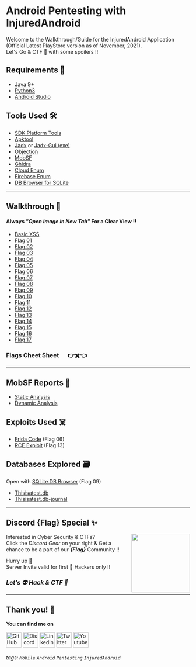 # Android Pentesting with InjuredAndroid   

Welcome to the Walkthrough/Guide for the InjuredAndroid Application (Official Latest PlayStore version as of November, 2021). <br>Let's Go & CTF 🚩 with some spoilers !!

Requirements 📌
---
- [Java 9+](https://www.oracle.com/java/technologies/downloads/)
- [Python3](https://www.python.org/downloads/)
- [Android Studio](https://developer.android.com/studio)

Tools Used 🛠️
---
- [SDK Platform Tools](https://developer.android.com/studio/releases/platform-tools)
- [Apktool](https://ibotpeaches.github.io/Apktool/install/)
- [Jadx](/Tools_Used/jadx) or [Jadx-Gui (exe)](/Tools_Used/jadx-gui-1.2.0-no-jre-win.exe)
- [Objection](https://github.com/sensepost/objection)
- [MobSF](https://github.com/MobSF/Mobile-Security-Framework-MobSF)
- [Ghidra](https://ghidra-sre.org/)
- [Cloud Enum](/Tools_Used/Enum_Tools/cloud_enum)
- [Firebase Enum](/Tools_Used/Enum_Tools/firebaseEnum)
- [DB Browser for SQLite](https://sqlitebrowser.org/dl/)
---
Walkthrough 🔎 
---
#### Always ***"Open Image in New Tab"*** For a Clear View !!
- [Basic XSS](/IA_Flags/PoC/Basic-XSS.png)
- [Flag 01](/IA_Flags/PoC/Flag-01.png)
- [Flag 02](/IA_Flags/PoC/Flag-02.png)
- [Flag 03](/IA_Flags/PoC/Flag-03.png)
- [Flag 04](/IA_Flags/PoC/Flag-04.png)
- [Flag 05](/IA_Flags/PoC/Flag-05.png)
- [Flag 06](/IA_Flags/PoC/Flag-06.png)
- [Flag 07](/IA_Flags/PoC/Flag-07.png)
- [Flag 08](/IA_Flags/PoC/Flag-08.png)
- [Flag 09](/IA_Flags/PoC/Flag-09.png)
- [Flag 10](/IA_Flags/PoC/Flag-10.png)
- [Flag 11](/IA_Flags/PoC/Flag-11.png)
- [Flag 12](/IA_Flags/PoC/Flag-12.png)
- [Flag 13](/IA_Flags/PoC/Flag-13.png)
- [Flag 14](/IA_Flags/PoC/Flag-14.png)
- [Flag 15](/IA_Flags/PoC/Flag-15.png)
- [Flag 16](/IA_Flags/PoC/Flag-16.png)
- [Flag 17](/IA_Flags/PoC/Flag-17.png)

### Flags Cheet Sheet &nbsp;&nbsp;&nbsp;&nbsp;&nbsp;👉[✖️](IA_Flags/Flags.txt)👈
---
MobSF Reports 📝
---
- [Static Analysis](/IA_Flags/MobSF_StaticReport.pdf)
- [Dynamic Analysis](/IA_Flags/MobSF_DynamicReport.pdf)

Exploits Used ☠️
---
- [Frida Code](/IA_Flags/Frida_Payload_Script.txt) (Flag 06)
- [RCE Exploit](IA_Flags/rce_exploit.txt) (Flag 13)

Databases Explored 🗃️  
---
Open with [SQLite DB Browser](https://sqlitebrowser.org/dl/) (Flag 09)
- [Thisisatest.db](/databases/Thisisatest.db)
- [Thisisatest.db-journal](/databases/Thisisatest.db-journal)
---
Discord **{Flag}** Special ✨
---
Interested in Cyber Security & CTFs? [<img align="right" width="160px" src="https://img.icons8.com/bubbles/200/000000/discord-logo.png"/>][Invite]<br>
Click the *Discord Gear* on your right & Get a chance to be a part of our ***{Flag}*** Community !!<br>

Hurry up 🏃<br>
Server Invite valid for first 💯 Hackers only !!<br> 
### *Let's 👽 Hack & CTF 🚩*
---
Thank you! 🐑 
---
**You can find me on**

[<img align="middle" alt="GitHub" width="42px" src="https://img.icons8.com/color/48/000000/github-2.png"/>][GitHub]
[<img align="middle" alt="Discord" width="42px" src="https://img.icons8.com/color/96/000000/discord-new-logo.png"/>][Discord]
[<img align="middle" alt="LinkedIn" width="42px" src="https://img.icons8.com/fluent/48/000000/linkedin.png" />][linkedin]
[<img align="middle" alt="Twitter" width="42px" src="https://img.icons8.com/fluent/48/000000/twitter.png" />][twitter]
[<img align="middle" alt="Youtube" width="42px" src="https://img.icons8.com/color/youtube" />][youtube]

[GitHub]: https://github.com/anantkaul
[Discord]: https://discordapp.com/users/4N4N7#8325
[LinkedIn]: https://www.linkedin.com/in/anant-kaul/
[Twitter]: https://twitter.com/AnantKaul
[YouTube]: https://www.youtube.com/channel/UC7bflmCt91Om9HlBZDcTAmw 
[Invite]: https://discord.gg/2S8CHuqphD

###### tags: `Mobile` `Android` `Pentesting` `InjuredAndroid`
